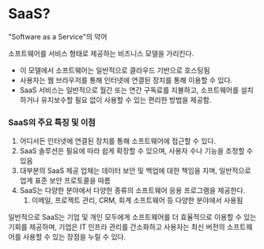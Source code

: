 # SaaS?

"Software as a Service"의 약어

 소프트웨어를 서비스 형태로 제공하는 비즈니스 모델을 가리킨다.

- 이 모델에서 소프트웨어는 일반적으로 클라우드 기반으로 호스팅됨
- 사용자는 웹 브라우저를 통해 인터넷에 연결된 장치를 통해 이용할 수 있다.
- SaaS 서비스는 일반적으로 월간 또는 연간 구독료를 지불하고, 소프트웨어를 설치하거나 유지보수할 필요 없이 사용할 수 있는 편리한 방법을 제공함.

### SaaS의 주요 특징 및 이점

1. 어디서든 인터넷에 연결된 장치를 통해 소프트웨어에 접근할 수 있다.
2. SaaS 솔루션은 필요에 따라 쉽게 확장할 수 있으며, 사용자 수나 기능을 조정할 수 있음
3. 대부분의 SaaS 제공 업체는 데이터 보안 및 백업에 대한 책임을 지며, 일반적으로 업계 표준 보안 프로토콜을 따름
4. SaaS는 다양한 분야에서 다양한 종류의 소프트웨어 응용 프로그램을 제공한다. 
    1. 이메일, 프로젝트 관리, CRM, 회계 소프트웨어 등 다양한 분야에서 사용됨

일반적으로 SaaS는 기업 및 개인 모두에게 소프트웨어를 더 효율적으로 이용할 수 있는 기회를 제공하며, 기업은 IT 인프라 관리를 간소화하고 사용자는 최신 버전의 소프트웨어를 사용할 수 있는 장점을 누릴 수 있다.